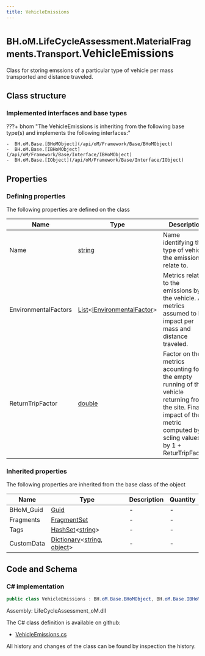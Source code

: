 ```yaml
---
title: VehicleEmissions
---
```


# <small>BH.oM.LifeCycleAssessment.MaterialFragments.Transport.</small>**VehicleEmissions**

Class for storing emssions of a particular type of vehicle per mass transported and distance traveled.

## Class structure

### Implemented interfaces and base types

???+ bhom "The VehicleEmissions is inheriting from the following base type(s) and implements the following interfaces:"

    -  BH.oM.Base.[BHoMObject](/api/oM/Framework/Base/BHoMObject)
    -  BH.oM.Base.[IBHoMObject](/api/oM/Framework/Base/Interface/IBHoMObject)
    -  BH.oM.Base.[IObject](/api/oM/Framework/Base/Interface/IObject)


## Properties



### Defining properties

The following properties are defined on the class

| Name             | Type             | Description      | Quantity         |
|------------------|------------------|------------------|------------------|
| Name | [string](https://learn.microsoft.com/en-us/dotnet/api/System.String?view=netstandard-2.0) | Name identifying the type of vehicle the emissions relate to. | - |
| EnvironmentalFactors | [List](https://learn.microsoft.com/en-us/dotnet/api/System.Collections.Generic.List-1?view=netstandard-2.0)&lt;[IEnvironmentalFactor](/api/oM/Analytical/LifeCycleAssessment/MaterialFragments/EnvironmentalFactors/IEnvironmentalFactor)&gt; | Metrics relating to the emissions by the vehicle. All metrics assumed to be impact per mass and distance traveled. | - |
| ReturnTripFactor | [double](https://learn.microsoft.com/en-us/dotnet/api/System.Double?view=netstandard-2.0) | Factor on the metrics acounting for the empty running of the vehicle returning from the site. Final impact of the metric computed by scling values by 1 + ReturTripFactor. | - |


### Inherited properties
The following properties are inherited from the base class of the object

| Name             | Type             | Description      | Quantity         |
|------------------|------------------|------------------|------------------|
| BHoM_Guid | [Guid](https://learn.microsoft.com/en-us/dotnet/api/System.Guid?view=netstandard-2.0) | - | - |
| Fragments | [FragmentSet](/api/oM/Framework/Base/FragmentSet) | - | - |
| Tags | [HashSet](https://learn.microsoft.com/en-us/dotnet/api/System.Collections.Generic.HashSet-1?view=netstandard-2.0)&lt;[string](https://learn.microsoft.com/en-us/dotnet/api/System.String?view=netstandard-2.0)&gt; | - | - |
| CustomData | [Dictionary](https://learn.microsoft.com/en-us/dotnet/api/System.Collections.Generic.Dictionary-2?view=netstandard-2.0)&lt;[string](https://learn.microsoft.com/en-us/dotnet/api/System.String?view=netstandard-2.0), [object](https://learn.microsoft.com/en-us/dotnet/api/System.Object?view=netstandard-2.0)&gt; | - | - |


## Code and Schema

### C# implementation

``` C# title="C#"
public class VehicleEmissions : BH.oM.Base.BHoMObject, BH.oM.Base.IBHoMObject, BH.oM.Base.IObject
```

Assembly: LifeCycleAssessment_oM.dll

The C# class definition is available on github:

- [VehicleEmissions.cs](https://github.com/BHoM/BHoM/blob/develop/LifeCycleAssessment_oM/MaterialFragments\Transport\VehicleEmissions.cs)

All history and changes of the class can be found by inspection the history.
